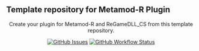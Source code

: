 ## Template repository for Metamod-R Plugin

<p align="center">Create your plugin for Metamod-R and ReGameDLL_CS from this template repository.</p>

<p align="center">
    <a href="https://github.com/SmileYzn/stub/issues"><img alt="GitHub Issues" src="https://img.shields.io/github/issues-raw/smileyzn/stub?style=flat-square"></a>
    <a href="https://github.com/SmileYzn/stub/actions"><img alt="GitHub Workflow Status" src="https://img.shields.io/github/actions/workflow/status/SmileYzn/stub/build.yml?branch=main&label=Build&style=flat-square"></a>
</p>
